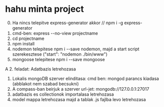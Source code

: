 # hahu minta project
0. Ha nincs telepitve express-generator akkor // npm i -g express-generator
1. cmd-ben: express --no-view projectname
2. cd projectname
3. npm install
4. nodemon telepitese npm i --save nodemon, majd a start script szerekesztese ("start": "nodemon ./bin/www")
5. mongoose telepitese npm i --save mongoose


A 2. feladat: Adatbazis letrehozasa
1. Lokalis mongoDB szerver elinditasa: cmd ben: mongod parancs kiadasa (abblakot nem szabad becsukni)
2. A compass-ban beirjuk a szerver url-jet: mongodb://127.0.0.1:27017
3. adatbazis es collectionok importalasa letrehozasa
4. model mappa letrehozasa majd a tablak .js fajlba levo letrehozasa

